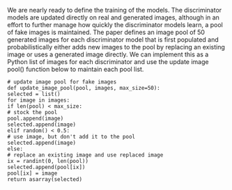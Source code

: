 
We are nearly ready to define the training of the models. The discriminator models are
updated directly on real and generated images, although in an effort to further manage how
quickly the discriminator models learn, a pool of fake images is maintained. The paper defines
an image pool of 50 generated images for each discriminator model that is first populated
and probabilistically either adds new images to the pool by replacing an existing image or
uses a generated image directly. We can implement this as a Python list of images for each
discriminator and use the update image pool() function below to maintain each pool list.

```
# update image pool for fake images
def update_image_pool(pool, images, max_size=50):
selected = list()
for image in images:
if len(pool) < max_size:
# stock the pool
pool.append(image)
selected.append(image)
elif random() < 0.5:
# use image, but don't add it to the pool
selected.append(image)
else:
# replace an existing image and use replaced image
ix = randint(0, len(pool))
selected.append(pool[ix])
pool[ix] = image
return asarray(selected)
```
